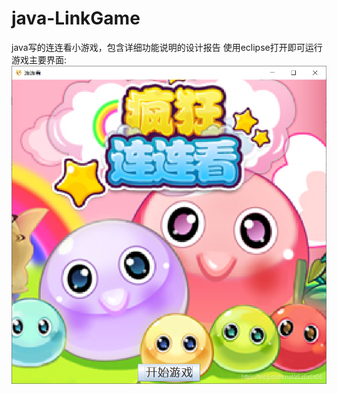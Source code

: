 # java-LinkGame
java写的连连看小游戏，包含详细功能说明的设计报告
使用eclipse打开即可运行
游戏主要界面:
![1](https://github.com/z5z56/java-LinkGame/blob/main/img/1.png)

